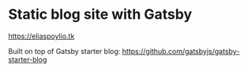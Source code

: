 # Static blog site with Gatsby

https://eliaspoylio.tk

Built on top of Gatsby starter blog:
https://github.com/gatsbyjs/gatsby-starter-blog
